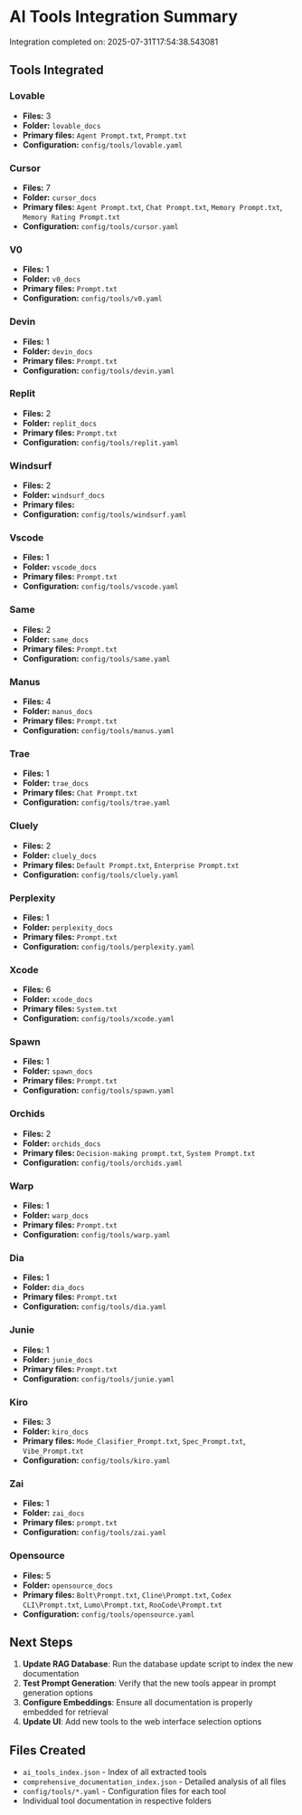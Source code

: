 # AI Tools Integration Summary

Integration completed on: 2025-07-31T17:54:38.543081

## Tools Integrated

### Lovable

- **Files:** 3
- **Folder:** `lovable_docs`
- **Primary files:** `Agent Prompt.txt`, `Prompt.txt`
- **Configuration:** `config/tools/lovable.yaml`

### Cursor

- **Files:** 7
- **Folder:** `cursor_docs`
- **Primary files:** `Agent Prompt.txt`, `Chat Prompt.txt`, `Memory Prompt.txt`, `Memory Rating Prompt.txt`
- **Configuration:** `config/tools/cursor.yaml`

### V0

- **Files:** 1
- **Folder:** `v0_docs`
- **Primary files:** `Prompt.txt`
- **Configuration:** `config/tools/v0.yaml`

### Devin

- **Files:** 1
- **Folder:** `devin_docs`
- **Primary files:** `Prompt.txt`
- **Configuration:** `config/tools/devin.yaml`

### Replit

- **Files:** 2
- **Folder:** `replit_docs`
- **Primary files:** `Prompt.txt`
- **Configuration:** `config/tools/replit.yaml`

### Windsurf

- **Files:** 2
- **Folder:** `windsurf_docs`
- **Primary files:**
- **Configuration:** `config/tools/windsurf.yaml`

### Vscode

- **Files:** 1
- **Folder:** `vscode_docs`
- **Primary files:** `Prompt.txt`
- **Configuration:** `config/tools/vscode.yaml`

### Same

- **Files:** 2
- **Folder:** `same_docs`
- **Primary files:** `Prompt.txt`
- **Configuration:** `config/tools/same.yaml`

### Manus

- **Files:** 4
- **Folder:** `manus_docs`
- **Primary files:** `Prompt.txt`
- **Configuration:** `config/tools/manus.yaml`

### Trae

- **Files:** 1
- **Folder:** `trae_docs`
- **Primary files:** `Chat Prompt.txt`
- **Configuration:** `config/tools/trae.yaml`

### Cluely

- **Files:** 2
- **Folder:** `cluely_docs`
- **Primary files:** `Default Prompt.txt`, `Enterprise Prompt.txt`
- **Configuration:** `config/tools/cluely.yaml`

### Perplexity

- **Files:** 1
- **Folder:** `perplexity_docs`
- **Primary files:** `Prompt.txt`
- **Configuration:** `config/tools/perplexity.yaml`

### Xcode

- **Files:** 6
- **Folder:** `xcode_docs`
- **Primary files:** `System.txt`
- **Configuration:** `config/tools/xcode.yaml`

### Spawn

- **Files:** 1
- **Folder:** `spawn_docs`
- **Primary files:** `Prompt.txt`
- **Configuration:** `config/tools/spawn.yaml`

### Orchids

- **Files:** 2
- **Folder:** `orchids_docs`
- **Primary files:** `Decision-making prompt.txt`, `System Prompt.txt`
- **Configuration:** `config/tools/orchids.yaml`

### Warp

- **Files:** 1
- **Folder:** `warp_docs`
- **Primary files:** `Prompt.txt`
- **Configuration:** `config/tools/warp.yaml`

### Dia

- **Files:** 1
- **Folder:** `dia_docs`
- **Primary files:** `Prompt.txt`
- **Configuration:** `config/tools/dia.yaml`

### Junie

- **Files:** 1
- **Folder:** `junie_docs`
- **Primary files:** `Prompt.txt`
- **Configuration:** `config/tools/junie.yaml`

### Kiro

- **Files:** 3
- **Folder:** `kiro_docs`
- **Primary files:** `Mode_Clasifier_Prompt.txt`, `Spec_Prompt.txt`, `Vibe_Prompt.txt`
- **Configuration:** `config/tools/kiro.yaml`

### Zai

- **Files:** 1
- **Folder:** `zai_docs`
- **Primary files:** `prompt.txt`
- **Configuration:** `config/tools/zai.yaml`

### Opensource

- **Files:** 5
- **Folder:** `opensource_docs`
- **Primary files:** `Bolt\Prompt.txt`, `Cline\Prompt.txt`, `Codex CLI\Prompt.txt`, `Lumo\Prompt.txt`, `RooCode\Prompt.txt`
- **Configuration:** `config/tools/opensource.yaml`

## Next Steps

1. **Update RAG Database**: Run the database update script to index the new documentation
2. **Test Prompt Generation**: Verify that the new tools appear in prompt generation options
3. **Configure Embeddings**: Ensure all documentation is properly embedded for retrieval
4. **Update UI**: Add new tools to the web interface selection options

## Files Created

- `ai_tools_index.json` - Index of all extracted tools
- `comprehensive_documentation_index.json` - Detailed analysis of all files
- `config/tools/*.yaml` - Configuration files for each tool
- Individual tool documentation in respective folders
